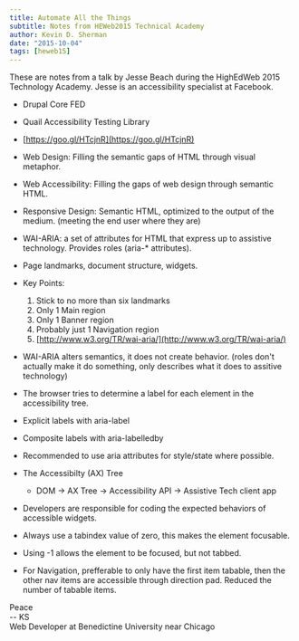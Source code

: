 ```yaml
---
title: Automate All the Things
subtitle: Notes from HEWeb2015 Technical Academy
author: Kevin D. Sherman
date: "2015-10-04"
tags: [heweb15]
---
```


These are notes from a talk by Jesse Beach during the HighEdWeb 2015 Technology Academy. Jesse is an accessibility specialist at Facebook. 

* Drupal Core FED
* Quail Accessibility Testing Library

* [https://goo.gl/HTcjnR](https://goo.gl/HTcjnR)

* Web Design: Filling the semantic gaps of HTML through visual metaphor.
* Web Accessibility: Filling the gaps of web design through semantic HTML.
* Responsive Design: Semantic HTML, optimized to the output of the medium. (meeting the end user where they are)
* WAI-ARIA: a set of attributes for HTML that express up to assistive technology. Provides roles (aria-* attributes).
* Page landmarks, document structure, widgets.
* Key Points:
	1. Stick to no more than six landmarks
	2. Only 1 Main region
	3. Only 1 Banner region
	4. Probably just 1 Navigation region
	5. [http://www.w3.org/TR/wai-aria/](http://www.w3.org/TR/wai-aria/)
* WAI-ARIA alters semantics, it does not create behavior. (roles don't actually make it do something, only describes what it does to assitive technology)
* The browser tries to determine a label for each element in the accessibility tree.
* Explicit labels with aria-label
* Composite labels with aria-labelledby
* Recommended to use aria attributes for style/state where possible. 
* The Accessibilty (AX) Tree
	* DOM -> AX Tree -> Accessibility API -> Assistive Tech client app
* Developers are responsible for coding the expected behaviors of accessible widgets.
* Always use a tabindex value of zero, this makes the element focusable.
* Using -1 allows the element to be focused, but not tabbed.
* For Navigation, prefferable to only have the first item tabable, then the other nav items are accessible through direction pad. Reduced the number of tabable items. 


Peace<br>-- KS<br>Web Developer at Benedictine University near Chicago
